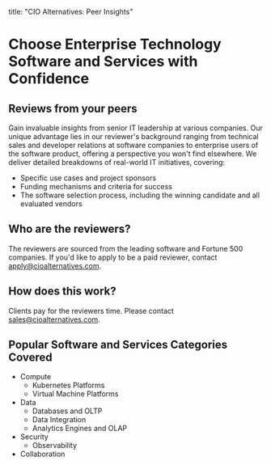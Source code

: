 title: "CIO Alternatives: Peer Insights"

<h1>Choose Enterprise Technology Software and Services with Confidence</h1>

<h2>Reviews from your peers</h2>

Gain invaluable insights from senior IT leadership at various companies. Our unique advantage lies in our reviewer's background ranging from technical sales and developer relations at software companies to enterprise users of the software product, offering a perspective you won't find elsewhere. We deliver detailed breakdowns of real-world IT initiatives, covering:

* Specific use cases and project sponsors
* Funding mechanisms and criteria for success
* The software selection process, including the winning candidate and all evaluated vendors

<h2>Who are the reviewers?</h2>

The reviewers are sourced from the leading software and Fortune 500 companies.  If you'd like to apply to be a paid reviewer, contact apply@cioalternatives.com. 

<h2>How does this work?</h2>

Clients pay for the reviewers time.  Please contact sales@cioalternatives.com. 

<h2>Popular Software and Services Categories Covered</h2>

* Compute
  * Kubernetes Platforms
  * Virtual Machine Platforms
* Data
  * Databases and OLTP
  * Data Integration
  * Analytics Engines and OLAP
* Security
  * Observability   
* Collaboration
